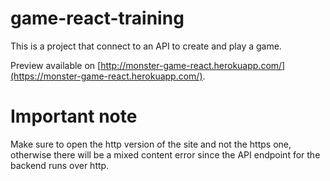 # game-react-training

This is a project that connect to an API to create and play a game.

Preview available on [http://monster-game-react.herokuapp.com/](https://monster-game-react.herokuapp.com/).

# Important note
Make sure to open the http version of the site and not the https one, otherwise there will be a mixed content error since the API endpoint for the backend runs over http.
